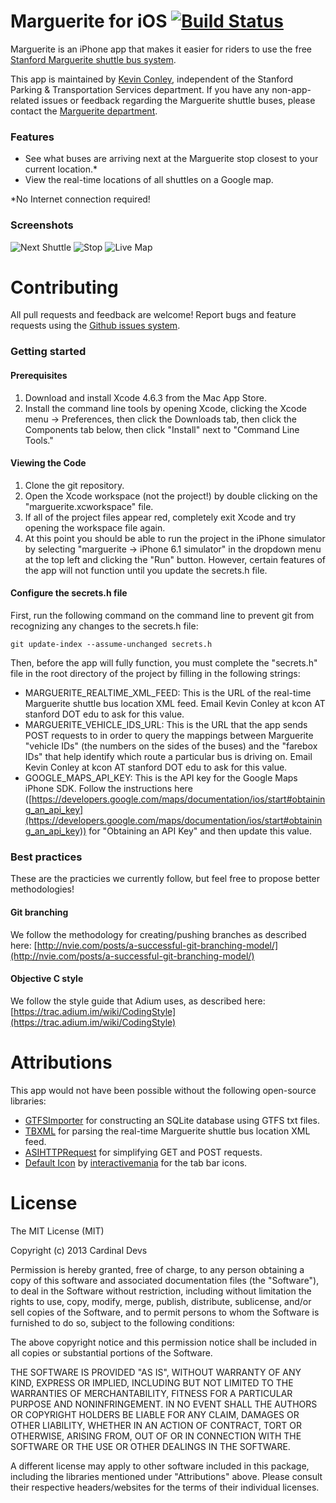 # Marguerite for iOS [![Build Status](https://travis-ci.org/cardinaldevs/marguerite-ios.png?branch=develop)](https://travis-ci.org/cardinaldevs/marguerite-ios)

Marguerite is an iPhone app that makes it easier for riders to use the free [Stanford Marguerite shuttle bus system](http://transportation.stanford.edu/marguerite/).

This app is maintained by [Kevin Conley](https://github.com/kevincon), independent of the Stanford Parking & Transportation Services department. If you have any non-app-related issues or feedback regarding the Marguerite shuttle buses, please contact the [Marguerite department](http://transportation.stanford.edu/marguerite/).

### Features
* See what buses are arriving next at the Marguerite stop closest to your current location.*
* View the real-time locations of all shuttles on a Google map.

*No Internet connection required!

### Screenshots
![Next Shuttle](https://raw.github.com/cardinaldevs/marguerite-ios/develop/images/github/nextshuttle.png) ![Stop](https://raw.github.com/cardinaldevs/marguerite-ios/develop/images/github/stop.png) ![Live Map](https://raw.github.com/cardinaldevs/marguerite-ios/develop/images/github/livemap.png)

# Contributing
All pull requests and feedback are welcome! Report bugs and feature requests using the [Github issues system](https://github.com/cardinaldevs/marguerite-ios/issues).

### Getting started

#### Prerequisites
1. Download and install Xcode 4.6.3 from the Mac App Store. 
2. Install the command line tools by opening Xcode, clicking the Xcode menu -> Preferences, then click the Downloads tab, then click the Components tab below, then click "Install" next to "Command Line Tools."

#### Viewing the Code
1. Clone the git repository.
2. Open the Xcode workspace (not the project!) by double clicking on the "marguerite.xcworkspace" file.
3. If all of the project files appear red, completely exit Xcode and try opening the workspace file again.
4. At this point you should be able to run the project in the iPhone simulator by selecting "marguerite -> iPhone 6.1 simulator" in the dropdown menu at the top left and clicking the "Run" button. However, certain features of the app will not function until you update the secrets.h file.

#### Configure the secrets.h file
First, run the following command on the command line to prevent git from recognizing any changes to the secrets.h file:

    git update-index --assume-unchanged secrets.h
    
Then, before the app will fully function, you must complete the "secrets.h" file in the root directory of the project by filling in the following strings:
* MARGUERITE_REALTIME_XML_FEED: This is the URL of the real-time Marguerite shuttle bus location XML feed. Email Kevin Conley at kcon AT stanford DOT edu to ask for this value.
* MARGUERITE_VEHICLE_IDS_URL: This is the URL that the app sends POST requests to in order to query the mappings between Marguerite "vehicle IDs" (the numbers on the sides of the buses) and the "farebox IDs" that help identify which route a particular bus is driving on. Email Kevin Conley at kcon AT stanford DOT edu to ask for this value.
* GOOGLE_MAPS_API_KEY: This is the API key for the Google Maps iPhone SDK. Follow the instructions here ([https://developers.google.com/maps/documentation/ios/start#obtaining_an_api_key](https://developers.google.com/maps/documentation/ios/start#obtaining_an_api_key)) for "Obtaining an API Key" and then update this value.

### Best practices
These are the practicies we currently follow, but feel free to propose better methodologies!

#### Git branching
We follow the methodology for creating/pushing branches as described here: 
[http://nvie.com/posts/a-successful-git-branching-model/](http://nvie.com/posts/a-successful-git-branching-model/)

#### Objective C style
We follow the style guide that Adium uses, as described here: 
[https://trac.adium.im/wiki/CodingStyle](https://trac.adium.im/wiki/CodingStyle)

# Attributions
This app would not have been possible without the following open-source libraries:
* [GTFSImporter](https://github.com/jvashishtha/GTFSImporter) for constructing an SQLite database using GTFS txt files.
* [TBXML](https://github.com/71squared/TBXML) for parsing the real-time Marguerite shuttle bus location XML feed.
* [ASIHTTPRequest](https://github.com/pokeb/asi-http-request) for simplifying GET and POST requests.
* [Default Icon](http://defaulticon.com/) by [interactivemania](http://www.interactivemania.com/) for the tab bar icons.
 
# License
The MIT License (MIT)

Copyright (c) 2013 Cardinal Devs

Permission is hereby granted, free of charge, to any person obtaining a copy of
this software and associated documentation files (the "Software"), to deal in
the Software without restriction, including without limitation the rights to
use, copy, modify, merge, publish, distribute, sublicense, and/or sell copies of
the Software, and to permit persons to whom the Software is furnished to do so,
subject to the following conditions:

The above copyright notice and this permission notice shall be included in all
copies or substantial portions of the Software.

THE SOFTWARE IS PROVIDED "AS IS", WITHOUT WARRANTY OF ANY KIND, EXPRESS OR
IMPLIED, INCLUDING BUT NOT LIMITED TO THE WARRANTIES OF MERCHANTABILITY, FITNESS
FOR A PARTICULAR PURPOSE AND NONINFRINGEMENT. IN NO EVENT SHALL THE AUTHORS OR
COPYRIGHT HOLDERS BE LIABLE FOR ANY CLAIM, DAMAGES OR OTHER LIABILITY, WHETHER
IN AN ACTION OF CONTRACT, TORT OR OTHERWISE, ARISING FROM, OUT OF OR IN
CONNECTION WITH THE SOFTWARE OR THE USE OR OTHER DEALINGS IN THE SOFTWARE.

A different license may apply to other software included in this package, 
including the libraries mentioned under "Attributions" above. Please consult their 
respective headers/websites for the terms of their individual licenses.
